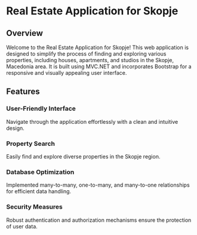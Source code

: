 
# Real Estate Application for Skopje

## Overview

Welcome to the Real Estate Application for Skopje! This web application is designed to simplify the process of finding and exploring various properties, including houses, apartments, and studios in the Skopje, Macedonia area. It is built using MVC.NET and incorporates Bootstrap for a responsive and visually appealing user interface.

## Features

### User-Friendly Interface
Navigate through the application effortlessly with a clean and intuitive design.

### Property Search
Easily find and explore diverse properties in the Skopje region.

### Database Optimization
Implemented many-to-many, one-to-many, and many-to-one relationships for efficient data handling.

### Security Measures
Robust authentication and authorization mechanisms ensure the protection of user data.
